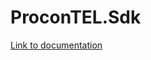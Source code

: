 # ProconTEL.Sdk
[Link to documentation](#https://github.com/Macrix/procontel/blob/master/README.md)
